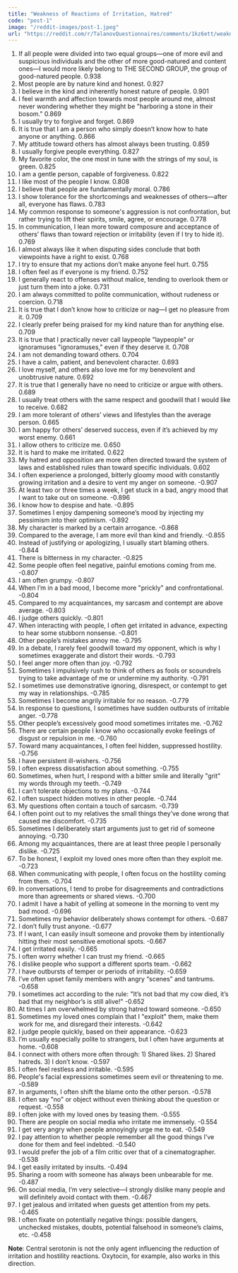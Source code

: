 ```yaml
---
title: "Weakness of Reactions of Irritation, Hatred"
code: "post-1"
image: "/reddit-images/post-1.jpeg"
url: "https://reddit.com/r/TalanovQuestionnaires/comments/1kz6ett/weakness_of_reactions_of_irritation_hatred_ma..."
---
```


1. If all people were divided into two equal groups—one of more evil and suspicious individuals and the other of more good-natured and content ones—I would more likely belong to THE SECOND GROUP, the group of good-natured people. 0.938  
2. Most people are by nature kind and honest. 0.927  
3. I believe in the kind and inherently honest nature of people. 0.901  
4. I feel warmth and affection towards most people around me, almost never wondering whether they might be "harboring a stone in their bosom." 0.869  
5. I usually try to forgive and forget. 0.869  
6. It is true that I am a person who simply doesn’t know how to hate anyone or anything. 0.866  
7. My attitude toward others has almost always been trusting. 0.859  
8. I usually forgive people everything. 0.827  
9. My favorite color, the one most in tune with the strings of my soul, is green. 0.825  
10. I am a gentle person, capable of forgiveness. 0.822  
11. I like most of the people I know. 0.808  
12. I believe that people are fundamentally moral. 0.786  
13. I show tolerance for the shortcomings and weaknesses of others—after all, everyone has flaws. 0.783  
14. My common response to someone's aggression is not confrontation, but rather trying to lift their spirits, smile, agree, or encourage. 0.778  
15. In communication, I lean more toward composure and acceptance of others’ flaws than toward rejection or irritability (even if I try to hide it). 0.769  
16. I almost always like it when disputing sides conclude that both viewpoints have a right to exist. 0.768  
17. I try to ensure that my actions don’t make anyone feel hurt. 0.755  
18. I often feel as if everyone is my friend. 0.752  
19. I generally react to offenses without malice, tending to overlook them or just turn them into a joke. 0.731  
20. I am always committed to polite communication, without rudeness or coercion. 0.718  
21. It is true that I don’t know how to criticize or nag—I get no pleasure from it. 0.709  
22. I clearly prefer being praised for my kind nature than for anything else. 0.709  
23. It is true that I practically never call laypeople "laypeople" or ignoramuses "ignoramuses," even if they deserve it. 0.708  
24. I am not demanding toward others. 0.704  
25. I have a calm, patient, and benevolent character. 0.693  
26. I love myself, and others also love me for my benevolent and unobtrusive nature. 0.692  
27. It is true that I generally have no need to criticize or argue with others. 0.689  
28. I usually treat others with the same respect and goodwill that I would like to receive. 0.682  
29. I am more tolerant of others’ views and lifestyles than the average person. 0.665  
30. I am happy for others’ deserved success, even if it’s achieved by my worst enemy. 0.661  
31. I allow others to criticize me. 0.650  
32. It is hard to make me irritated. 0.622  
33. My hatred and opposition are more often directed toward the system of laws and established rules than toward specific individuals. 0.602  
34. I often experience a prolonged, bitterly gloomy mood with constantly growing irritation and a desire to vent my anger on someone. -0.907  
35. At least two or three times a week, I get stuck in a bad, angry mood that I want to take out on someone. -0.896  
36. I know how to despise and hate. -0.895  
37. Sometimes I enjoy dampening someone’s mood by injecting my pessimism into their optimism. -0.892  
38. My character is marked by a certain arrogance. -0.868  
39. Compared to the average, I am more evil than kind and friendly. -0.855  
40. Instead of justifying or apologizing, I usually start blaming others. -0.844  
41. There is bitterness in my character. -0.825  
42. Some people often feel negative, painful emotions coming from me. -0.807  
43. I am often grumpy. -0.807  
44. When I’m in a bad mood, I become more "prickly" and confrontational. -0.804  
45. Compared to my acquaintances, my sarcasm and contempt are above average. -0.803  
46. I judge others quickly. -0.801  
47. When interacting with people, I often get irritated in advance, expecting to hear some stubborn nonsense. -0.801  
48. Other people’s mistakes annoy me. -0.795  
49. In a debate, I rarely feel goodwill toward my opponent, which is why I sometimes exaggerate and distort their words. -0.793  
50. I feel anger more often than joy. -0.792  
51. Sometimes I impulsively rush to think of others as fools or scoundrels trying to take advantage of me or undermine my authority. -0.791  
52. I sometimes use demonstrative ignoring, disrespect, or contempt to get my way in relationships. -0.785  
53. Sometimes I become angrily irritable for no reason. -0.779  
54. In response to questions, I sometimes have sudden outbursts of irritable anger. -0.778  
55. Other people’s excessively good mood sometimes irritates me. -0.762  
56. There are certain people I know who occasionally evoke feelings of disgust or repulsion in me. -0.760  
57. Toward many acquaintances, I often feel hidden, suppressed hostility. -0.756  
58. I have persistent ill-wishers. -0.756  
59. I often express dissatisfaction about something. -0.755  
60. Sometimes, when hurt, I respond with a bitter smile and literally "grit" my words through my teeth. -0.749  
61. I can’t tolerate objections to my plans. -0.744  
62. I often suspect hidden motives in other people. -0.744  
63. My questions often contain a touch of sarcasm. -0.739  
64. I often point out to my relatives the small things they’ve done wrong that caused me discomfort. -0.735  
65. Sometimes I deliberately start arguments just to get rid of someone annoying. -0.730  
66. Among my acquaintances, there are at least three people I personally dislike. -0.725  
67. To be honest, I exploit my loved ones more often than they exploit me. -0.723  
68. When communicating with people, I often focus on the hostility coming from them. -0.704  
69. In conversations, I tend to probe for disagreements and contradictions more than agreements or shared views. -0.700  
70. I admit I have a habit of yelling at someone in the morning to vent my bad mood. -0.696  
71. Sometimes my behavior deliberately shows contempt for others. -0.687  
72. I don’t fully trust anyone. -0.677  
73. If I want, I can easily insult someone and provoke them by intentionally hitting their most sensitive emotional spots. -0.667  
74. I get irritated easily. -0.665  
75. I often worry whether I can trust my friend. -0.665  
76. I dislike people who support a different sports team. -0.662  
77. I have outbursts of temper or periods of irritability. -0.659  
78. I’ve often upset family members with angry “scenes” and tantrums. -0.658  
79. I sometimes act according to the rule: "It’s not bad that my cow died, it’s bad that my neighbor’s is still alive!" -0.652  
80. At times I am overwhelmed by strong hatred toward someone. -0.650  
81. Sometimes my loved ones complain that I "exploit" them, make them work for me, and disregard their interests. -0.642  
82. I judge people quickly, based on their appearance. -0.623  
83. I’m usually especially polite to strangers, but I often have arguments at home. -0.608  
84. I connect with others more often through: 1) Shared likes. 2) Shared hatreds. 3) I don’t know. -0.597  
85. I often feel restless and irritable. -0.595  
86. People's facial expressions sometimes seem evil or threatening to me. -0.589  
87. In arguments, I often shift the blame onto the other person. -0.578  
88. I often say "no" or object without even thinking about the question or request. -0.558  
89. I often joke with my loved ones by teasing them. -0.555  
90. There are people on social media who irritate me immensely. -0.554  
91. I get very angry when people annoyingly urge me to eat. -0.549  
92. I pay attention to whether people remember all the good things I’ve done for them and feel indebted. -0.540  
93. I would prefer the job of a film critic over that of a cinematographer. -0.538  
94. I get easily irritated by insults. -0.494  
95. Sharing a room with someone has always been unbearable for me. -0.487  
96. On social media, I’m very selective—I strongly dislike many people and will definitely avoid contact with them. -0.467  
97. I get jealous and irritated when guests get attention from my pets. -0.465  
98. I often fixate on potentially negative things: possible dangers, unchecked mistakes, doubts, potential falsehood in someone’s claims, etc. -0.458  

**Note**: Central serotonin is not the only agent influencing the reduction of irritation and hostility reactions. Oxytocin, for example, also works in this direction.


